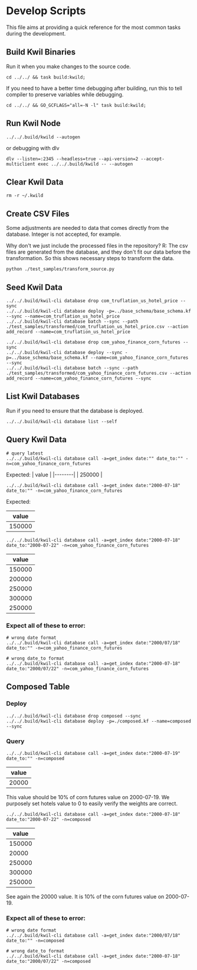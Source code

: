# Develop Scripts

This file aims at providing a quick reference for the most common tasks during the development.

## Build Kwil Binaries

Run it when you make changes to the source code.

```shell
cd ../../ && task build:kwild;
```

If you need to have a better time debugging after building, run this to tell compiler to preserve variables while debugging.

```shell
cd ../../ && GO_GCFLAGS="all=-N -l" task build:kwild;
```

## Run Kwil Node

```shell
../../.build/kwild --autogen
```

or debugging with dlv

```shell
dlv --listen=:2345 --headless=true --api-version=2 --accept-multiclient exec ../../.build/kwild -- --autogen
```

## Clear Kwil Data

```shell
rm -r ~/.kwild
```

## Create CSV Files

Some adjustments are needed to data that comes directly from the database. Integer is not accepted, for example.

Why don't we just include the processed files in the repository?
R: The csv files are generated from the database, and they don't fit our data before the transformation. So this shows necessary steps to transform the data.

```shell
python ./test_samples/transform_source.py
```

## Seed Kwil Data

```shell
../../.build/kwil-cli database drop com_truflation_us_hotel_price --sync
../../.build/kwil-cli database deploy -p=../base_schema/base_schema.kf --sync --name=com_truflation_us_hotel_price
../../.build/kwil-cli database batch --sync --path ./test_samples/transformed/com_truflation_us_hotel_price.csv --action add_record --name=com_truflation_us_hotel_price
```

```shell
../../.build/kwil-cli database drop com_yahoo_finance_corn_futures --sync
../../.build/kwil-cli database deploy --sync -p=../base_schema/base_schema.kf --name=com_yahoo_finance_corn_futures --sync
../../.build/kwil-cli database batch --sync --path ./test_samples/transformed/com_yahoo_finance_corn_futures.csv --action add_record --name=com_yahoo_finance_corn_futures --sync
```

## List Kwil Databases

Run if you need to ensure that the database is deployed.

```shell
../../.build/kwil-cli database list --self
```

## Query Kwil Data

```shell
# query latest
../../.build/kwil-cli database call -a=get_index date:"" date_to:"" -n=com_yahoo_finance_corn_futures
```

Expected:
| value  |
|--------|
| 250000 |

```shell
../../.build/kwil-cli database call -a=get_index date:"2000-07-18" date_to:"" -n=com_yahoo_finance_corn_futures
```

Expected:

| value  |
|--------|
| 150000 |

```shell
../../.build/kwil-cli database call -a=get_index date:"2000-07-18" date_to:"2000-07-22" -n=com_yahoo_finance_corn_futures
```

| value  |
|--------|
| 150000 |
| 200000 |
| 250000 |
| 300000 |
| 250000 |

### Expect all of these to error:
```shell
# wrong date format
../../.build/kwil-cli database call -a=get_index date:"2000/07/18" date_to:"" -n=com_yahoo_finance_corn_futures
```

```shell
# wrong date_to format
../../.build/kwil-cli database call -a=get_index date:"2000-07-18" date_to:"2000/07/22" -n=com_yahoo_finance_corn_futures
```

## Composed Table

### Deploy
```shell
../../.build/kwil-cli database drop composed --sync
../../.build/kwil-cli database deploy -p=./composed.kf --name=composed --sync
```

### Query

```shell
../../.build/kwil-cli database call -a=get_index date:"2000-07-19" date_to:"" -n=composed
```

| value |
|-------|
| 20000 |

This value should be 10% of corn futures value on 2000-07-19. We purposely set hotels value to 0 to easily verify the weights are correct.

```shell
../../.build/kwil-cli database call -a=get_index date:"2000-07-18" date_to:"2000-07-22" -n=composed
```

| value  |
|--------|
| 150000 |
| 20000  |
| 250000 |
| 300000 |
| 250000 |

See again the 20000 value. It is 10% of the corn futures value on 2000-07-19.

### Expect all of these to error:
```shell
# wrong date format
../../.build/kwil-cli database call -a=get_index date:"2000/07/18" date_to:"" -n=composed
```

```shell
# wrong date_to format
../../.build/kwil-cli database call -a=get_index date:"2000-07-18" date_to:"2000/07/22" -n=composed
```